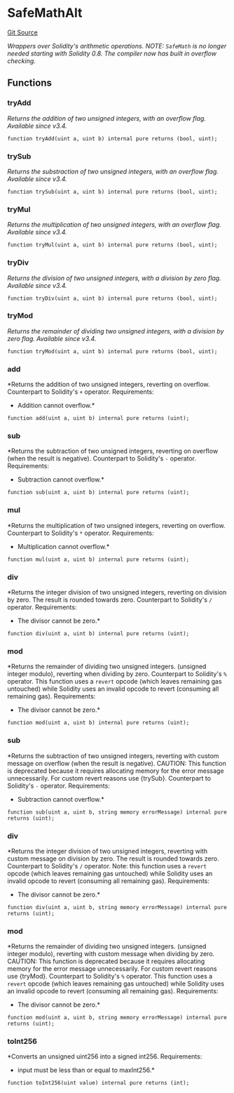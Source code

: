 # SafeMathAlt
[Git Source](https://github.com/FloorDAO/floor-v2/blob/537a38ba21fa97b6f7763cc3c1b0ee2a21e56857/src/contracts/utils/SafeMath.sol)

*Wrappers over Solidity's arithmetic operations.
NOTE: `SafeMath` is no longer needed starting with Solidity 0.8. The compiler
now has built in overflow checking.*


## Functions
### tryAdd

*Returns the addition of two unsigned integers, with an overflow flag.
_Available since v3.4._*


```solidity
function tryAdd(uint a, uint b) internal pure returns (bool, uint);
```

### trySub

*Returns the substraction of two unsigned integers, with an overflow flag.
_Available since v3.4._*


```solidity
function trySub(uint a, uint b) internal pure returns (bool, uint);
```

### tryMul

*Returns the multiplication of two unsigned integers, with an overflow flag.
_Available since v3.4._*


```solidity
function tryMul(uint a, uint b) internal pure returns (bool, uint);
```

### tryDiv

*Returns the division of two unsigned integers, with a division by zero flag.
_Available since v3.4._*


```solidity
function tryDiv(uint a, uint b) internal pure returns (bool, uint);
```

### tryMod

*Returns the remainder of dividing two unsigned integers, with a division by zero flag.
_Available since v3.4._*


```solidity
function tryMod(uint a, uint b) internal pure returns (bool, uint);
```

### add

*Returns the addition of two unsigned integers, reverting on
overflow.
Counterpart to Solidity's `+` operator.
Requirements:
- Addition cannot overflow.*


```solidity
function add(uint a, uint b) internal pure returns (uint);
```

### sub

*Returns the subtraction of two unsigned integers, reverting on
overflow (when the result is negative).
Counterpart to Solidity's `-` operator.
Requirements:
- Subtraction cannot overflow.*


```solidity
function sub(uint a, uint b) internal pure returns (uint);
```

### mul

*Returns the multiplication of two unsigned integers, reverting on
overflow.
Counterpart to Solidity's `*` operator.
Requirements:
- Multiplication cannot overflow.*


```solidity
function mul(uint a, uint b) internal pure returns (uint);
```

### div

*Returns the integer division of two unsigned integers, reverting on
division by zero. The result is rounded towards zero.
Counterpart to Solidity's `/` operator.
Requirements:
- The divisor cannot be zero.*


```solidity
function div(uint a, uint b) internal pure returns (uint);
```

### mod

*Returns the remainder of dividing two unsigned integers. (unsigned integer modulo),
reverting when dividing by zero.
Counterpart to Solidity's `%` operator. This function uses a `revert`
opcode (which leaves remaining gas untouched) while Solidity uses an
invalid opcode to revert (consuming all remaining gas).
Requirements:
- The divisor cannot be zero.*


```solidity
function mod(uint a, uint b) internal pure returns (uint);
```

### sub

*Returns the subtraction of two unsigned integers, reverting with custom message on
overflow (when the result is negative).
CAUTION: This function is deprecated because it requires allocating memory for the error
message unnecessarily. For custom revert reasons use {trySub}.
Counterpart to Solidity's `-` operator.
Requirements:
- Subtraction cannot overflow.*


```solidity
function sub(uint a, uint b, string memory errorMessage) internal pure returns (uint);
```

### div

*Returns the integer division of two unsigned integers, reverting with custom message on
division by zero. The result is rounded towards zero.
Counterpart to Solidity's `/` operator. Note: this function uses a
`revert` opcode (which leaves remaining gas untouched) while Solidity
uses an invalid opcode to revert (consuming all remaining gas).
Requirements:
- The divisor cannot be zero.*


```solidity
function div(uint a, uint b, string memory errorMessage) internal pure returns (uint);
```

### mod

*Returns the remainder of dividing two unsigned integers. (unsigned integer modulo),
reverting with custom message when dividing by zero.
CAUTION: This function is deprecated because it requires allocating memory for the error
message unnecessarily. For custom revert reasons use {tryMod}.
Counterpart to Solidity's `%` operator. This function uses a `revert`
opcode (which leaves remaining gas untouched) while Solidity uses an
invalid opcode to revert (consuming all remaining gas).
Requirements:
- The divisor cannot be zero.*


```solidity
function mod(uint a, uint b, string memory errorMessage) internal pure returns (uint);
```

### toInt256

*Converts an unsigned uint256 into a signed int256.
Requirements:
- input must be less than or equal to maxInt256.*


```solidity
function toInt256(uint value) internal pure returns (int);
```

